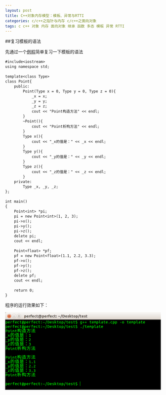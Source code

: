 ```yaml
---
layout: post
title: C++对象内存模型：模板、异常与RTTI
categories: c/c++之指针与内存 c/c++之面向对象
tags: c c++ 对象 内存 面向对象 继承 函数 多态 模板 异常 RTTI
---
```


##复习模板的语法

先通过一个[例程](../download/20161113/template.cpp.zip)简单复习一下模板的语法

```
#include<iostream>
using namespace std;

template<class Type>
class Point{
	public:
		Point(Type x = 0, Type y = 0, Type z = 0){
			_x = x;
			_y = y;
			_z = z;
			cout << "Point构造方法" << endl;
		}
		~Point(){
			cout << "Point析构方法" << endl;
		}
		Type x(){
			cout << "_x的值是：" << _x << endl;
		}
		Type y(){
			cout << "_y的值是：" << _y << endl;
		}
		Type z(){
			cout << "_z的值是：" << _z << endl;
		}
	private:
		Type _x, _y, _z;
};

int main()
{
	Point<int> *pi;
	pi = new Point<int>(1, 2, 3);
	pi->x();
	pi->y();
	pi->z();
	delete pi;
	cout << endl;

	Point<float> *pf;
	pf = new Point<float>(1.1, 2.2, 3.3);
	pf->x();
	pf->y();
	pf->z();
	delete pf;
	cout << endl;

	return 0;
}
```

程序的运行效果如下：

![image](../media/image/2016-11-13/03.png)
